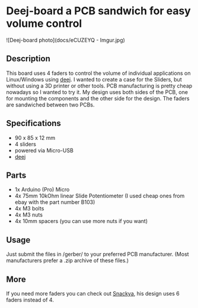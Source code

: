 # Deej-board a PCB sandwich for easy volume control
![Deej-board photo](docs/eCUZEYQ - Imgur.jpg)

## Description
This board uses 4 faders to control the volume of individual applications on Linux/Windows using [deej](https://github.com/omriharel/deej). 
I wanted to create a case for the Sliders, but without using a 3D printer or other tools. PCB manufacturing is pretty cheap nowadays so I wanted to try it.
My design uses both sides of the PCB, one for mounting the components and the other side for the design. The faders are sandwiched between two PCBs.

## Specifications
- 90 x 85 x 12 mm
- 4 sliders
- powered via Micro-USB
- [deej](https://github.com/omriharel/deej)

## Parts
- 1x Arduino (Pro) Micro
- 4x 75mm 10kOhm linear Slide Potentiometer (I used cheap ones from ebay with the part number B103)
- 4x M3 bolts
- 4x M3 nuts
- 4x 10mm spacers (you can use more nuts if you want)

## Usage
Just submit the files in /gerber/ to your preferred PCB manufacturer. (Most manufacturers prefer a .zip archive of these files.)

## More
If you need more faders you can check out [Snackya](https://github.com/Snackya/Snackboard-mix), his design uses 6 faders instead of 4.
